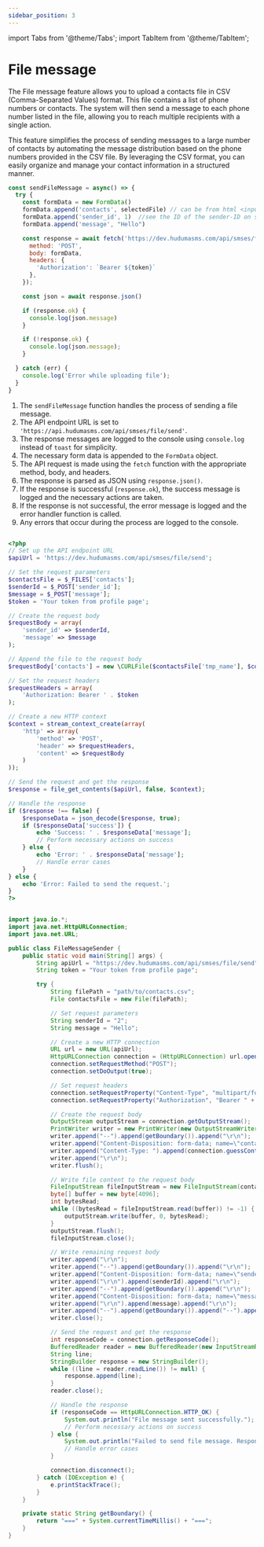 ```yaml
---
sidebar_position: 3
---
```

import Tabs from '@theme/Tabs';
import TabItem from '@theme/TabItem';

# File message
The File message feature allows you to upload a contacts file in CSV (Comma-Separated Values) format. This file contains a list of phone numbers or contacts. The system will then send a message to each phone number listed in the file, allowing you to reach multiple recipients with a single action.

This feature simplifies the process of sending messages to a large number of contacts by automating the message distribution based on the phone numbers provided in the CSV file. By leveraging the CSV format, you can easily organize and manage your contact information in a structured manner.

<Tabs>
<TabItem value="javascript" label="Javascript">

```javascript
const sendFileMessage = async() => {
  try {
    const formData = new FormData()
    formData.append('contacts', selectedFile) // can be from html <input type="file" />
    formData.append('sender_id', 1)  //see the ID of the sender-ID on system dashboard
    formData.append('message', "Hello")

    const response = await fetch('https://dev.hudumasms.com/api/smses/file/send', {
      method: 'POST',
      body: formData,
      headers: {
        'Authorization': `Bearer ${token}`
      },
    });

    const json = await response.json()

    if (response.ok) {
      console.log(json.message)
    }

    if (!response.ok) {
      console.log(json.message);
    }

  } catch (err) {
    console.log('Error while uploading file');
  }
}

```


1. The `sendFileMessage` function handles the process of sending a file message.
2. The API endpoint URL is set to `'https://api.hudumasms.com/api/smses/file/send'`.
3. The response messages are logged to the console using `console.log` instead of `toast` for simplicity.
4. The necessary form data is appended to the `FormData` object.
5. The API request is made using the `fetch` function with the appropriate method, body, and headers.
6. The response is parsed as JSON using `response.json()`.
7. If the response is successful (`response.ok`), the success message is logged and the necessary actions are taken.
8. If the response is not successful, the error message is logged and the error handler function is called.
9. Any errors that occur during the process are logged to the console.

</TabItem>

<TabItem value="php" label="PHP">

```php

<?php
// Set up the API endpoint URL
$apiUrl = 'https://dev.hudumasms.com/api/smses/file/send';

// Set the request parameters
$contactsFile = $_FILES['contacts'];
$senderId = $_POST['sender_id'];
$message = $_POST['message'];
$token = 'Your token from profile page';

// Create the request body
$requestBody = array(
    'sender_id' => $senderId,
    'message' => $message
);

// Append the file to the request body
$requestBody['contacts'] = new \CURLFile($contactsFile['tmp_name'], $contactsFile['type'], $contactsFile['name']);

// Set the request headers
$requestHeaders = array(
    'Authorization: Bearer ' . $token
);

// Create a new HTTP context
$context = stream_context_create(array(
    'http' => array(
        'method' => 'POST',
        'header' => $requestHeaders,
        'content' => $requestBody
    )
));

// Send the request and get the response
$response = file_get_contents($apiUrl, false, $context);

// Handle the response
if ($response !== false) {
    $responseData = json_decode($response, true);
    if ($responseData['success']) {
        echo 'Success: ' . $responseData['message'];
        // Perform necessary actions on success
    } else {
        echo 'Error: ' . $responseData['message'];
        // Handle error cases
    }
} else {
    echo 'Error: Failed to send the request.';
}
?>


```

</TabItem>

<TabItem value="java" label="Java">

```java

import java.io.*;
import java.net.HttpURLConnection;
import java.net.URL;

public class FileMessageSender {
    public static void main(String[] args) {
        String apiUrl = "https://dev.hudumasms.com/api/smses/file/send";
        String token = "Your token from profile page";

        try {
            String filePath = "path/to/contacts.csv";
            File contactsFile = new File(filePath);

            // Set request parameters
            String senderId = "2";
            String message = "Hello";

            // Create a new HTTP connection
            URL url = new URL(apiUrl);
            HttpURLConnection connection = (HttpURLConnection) url.openConnection();
            connection.setRequestMethod("POST");
            connection.setDoOutput(true);

            // Set request headers
            connection.setRequestProperty("Content-Type", "multipart/form-data");
            connection.setRequestProperty("Authorization", "Bearer " + token);

            // Create the request body
            OutputStream outputStream = connection.getOutputStream();
            PrintWriter writer = new PrintWriter(new OutputStreamWriter(outputStream));
            writer.append("--").append(getBoundary()).append("\r\n");
            writer.append("Content-Disposition: form-data; name=\"contacts\"; filename=\"").append(contactsFile.getName()).append("\"\r\n");
            writer.append("Content-Type: ").append(connection.guessContentTypeFromName(contactsFile.getName())).append("\r\n");
            writer.append("\r\n");
            writer.flush();

            // Write file content to the request body
            FileInputStream fileInputStream = new FileInputStream(contactsFile);
            byte[] buffer = new byte[4096];
            int bytesRead;
            while ((bytesRead = fileInputStream.read(buffer)) != -1) {
                outputStream.write(buffer, 0, bytesRead);
            }
            outputStream.flush();
            fileInputStream.close();

            // Write remaining request body
            writer.append("\r\n");
            writer.append("--").append(getBoundary()).append("\r\n");
            writer.append("Content-Disposition: form-data; name=\"sender_id\"\r\n");
            writer.append("\r\n").append(senderId).append("\r\n");
            writer.append("--").append(getBoundary()).append("\r\n");
            writer.append("Content-Disposition: form-data; name=\"message\"\r\n");
            writer.append("\r\n").append(message).append("\r\n");
            writer.append("--").append(getBoundary()).append("--").append("\r\n");
            writer.close();

            // Send the request and get the response
            int responseCode = connection.getResponseCode();
            BufferedReader reader = new BufferedReader(new InputStreamReader(connection.getInputStream()));
            String line;
            StringBuilder response = new StringBuilder();
            while ((line = reader.readLine()) != null) {
                response.append(line);
            }
            reader.close();

            // Handle the response
            if (responseCode == HttpURLConnection.HTTP_OK) {
                System.out.println("File message sent successfully.");
                // Perform necessary actions on success
            } else {
                System.out.println("Failed to send file message. Response code: " + responseCode);
                // Handle error cases
            }

            connection.disconnect();
        } catch (IOException e) {
            e.printStackTrace();
        }
    }

    private static String getBoundary() {
        return "===" + System.currentTimeMillis() + "===";
    }
}

```

</TabItem>

</Tabs>